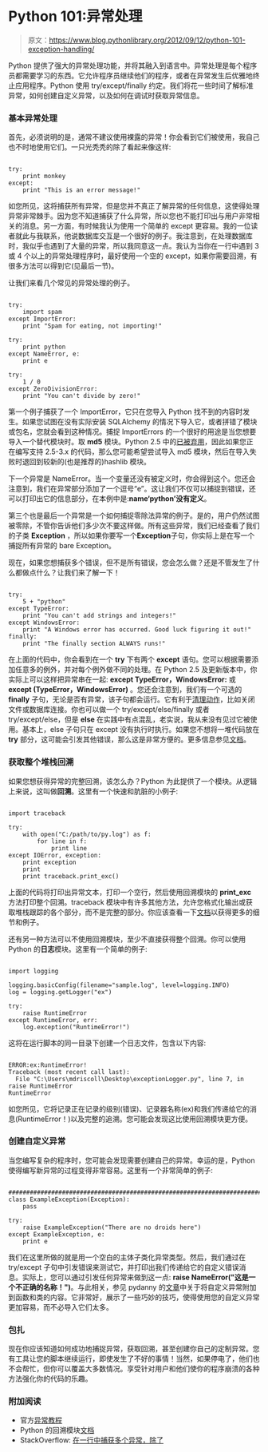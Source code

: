 # Python 101:异常处理

> 原文：<https://www.blog.pythonlibrary.org/2012/09/12/python-101-exception-handling/>

Python 提供了强大的异常处理功能，并将其融入到语言中。异常处理是每个程序员都需要学习的东西。它允许程序员继续他们的程序，或者在异常发生后优雅地终止应用程序。Python 使用 try/except/finally 约定。我们将花一些时间了解标准异常，如何创建自定义异常，以及如何在调试时获取异常信息。

### 基本异常处理

首先，必须说明的是，通常不建议使用裸露的异常！你会看到它们被使用，我自己也不时地使用它们。一只光秃秃的除了看起来像这样:

```

try:
    print monkey
except:
    print "This is an error message!"

```

如您所见，这将捕获所有异常，但是您并不真正了解异常的任何信息，这使得处理异常非常棘手。因为您不知道捕获了什么异常，所以您也不能打印出与用户非常相关的消息。另一方面，有时候我认为使用一个简单的 except 更容易。我的一位读者就此与我联系，他说数据库交互是一个很好的例子。我注意到，在处理数据库时，我似乎也遇到了大量的异常，所以我同意这一点。我认为当你在一行中遇到 3 或 4 个以上的异常处理程序时，最好使用一个空的 except，如果你需要回溯，有很多方法可以得到它(见最后一节)。

让我们来看几个常见的异常处理的例子。

```

try:
    import spam
except ImportError:
    print "Spam for eating, not importing!"

try:
    print python
except NameError, e:
    print e

try:
    1 / 0
except ZeroDivisionError:
    print "You can't divide by zero!"

```

第一个例子捕获了一个 ImportError，它只在您导入 Python 找不到的内容时发生。如果您试图在没有实际安装 SQLAlchemy 的情况下导入它，或者拼错了模块或包名，您就会看到这种情况。捕捉 ImportErrors 的一个很好的用途是当您想要导入一个替代模块时。取 **md5** 模块。Python 2.5 中的[已被弃用](http://docs.python.org/library/md5.html)，因此如果您正在编写支持 2.5-3.x 的代码，那么您可能希望尝试导入 md5 模块，然后在导入失败时退回到较新的(也是推荐的)hashlib 模块。

下一个异常是 NameError。当一个变量还没有被定义时，你会得到这个。您还会注意到，我们在异常部分添加了一个逗号“e”。这让我们不仅可以捕捉到错误，还可以打印出它的信息部分，在本例中是:**name‘python’没有定义**。

第三个也是最后一个异常是一个如何捕捉零除法异常的例子。是的，用户仍然试图被零除，不管你告诉他们多少次不要这样做。所有这些异常，我们已经查看了我们的子类 **Exception** ，所以如果你要写一个**Exception**子句，你实际上是在写一个捕捉所有异常的 bare Exception。

现在，如果您想捕获多个错误，但不是所有错误，您会怎么做？还是不管发生了什么都做点什么？让我们来了解一下！

```

try:
    5 + "python"
except TypeError:
    print "You can't add strings and integers!"
except WindowsError:
    print "A Windows error has occurred. Good luck figuring it out!"
finally:
    print "The finally section ALWAYS runs!"

```

在上面的代码中，你会看到在一个 **try** 下有两个 **except** 语句。您可以根据需要添加任意多的例外，并对每个例外做不同的处理。在 Python 2.5 及更新版本中，你实际上可以这样把异常串在一起: **except TypeError，WindowsError:** 或 **except (TypeError，WindowsError)** 。您还会注意到，我们有一个可选的 **finally** 子句，无论是否有异常，该子句都会运行。它有利于[清理动作](http://docs.python.org/tutorial/errors.html#defining-clean-up-actions)，比如关闭文件或数据库连接。你也可以做一个 try/except/else/finally 或者 try/except/else，但是 **else** 在实践中有点混乱，老实说，我从来没有见过它被使用。基本上，else 子句只在 except 没有执行时执行。如果您不想将一堆代码放在 **try** 部分，这可能会引发其他错误，那么这是非常方便的。更多信息参见[文档](http://docs.python.org/tutorial/errors.html#handling-exceptions)。

### 获取整个堆栈回溯

如果您想获得异常的完整回溯，该怎么办？Python 为此提供了一个模块。从逻辑上来说，这叫做**回溯**。这里有一个快速和肮脏的小例子:

```

import traceback

try:
    with open("C:/path/to/py.log") as f:
        for line in f:
            print line
except IOError, exception:
    print exception
    print 
    print traceback.print_exc()

```

上面的代码将打印出异常文本，打印一个空行，然后使用回溯模块的 **print_exc** 方法打印整个回溯。traceback 模块中有许多其他方法，允许您格式化输出或获取堆栈跟踪的各个部分，而不是完整的部分。你应该查看一下[文档](http://docs.python.org/library/traceback.html)以获得更多的细节和例子。

还有另一种方法可以不使用回溯模块，至少不直接获得整个回溯。你可以使用 Python 的**日志**模块。这里有一个简单的例子:

```

import logging

logging.basicConfig(filename="sample.log", level=logging.INFO)
log = logging.getLogger("ex")

try:
    raise RuntimeError
except RuntimeError, err:
    log.exception("RuntimeError!")

```

这将在运行脚本的同一目录下创建一个日志文件，包含以下内容:

```

ERROR:ex:RuntimeError!
Traceback (most recent call last):
  File "C:\Users\mdriscoll\Desktop\exceptionLogger.py", line 7, in raise RuntimeError
RuntimeError 
```

如您所见，它将记录正在记录的级别(错误)、记录器名称(ex)和我们传递给它的消息(RuntimeError！)以及完整的追溯。您可能会发现这比使用回溯模块更方便。

### 创建自定义异常

当您编写复杂的程序时，您可能会发现需要创建自己的异常。幸运的是，Python 使得编写新异常的过程变得非常容易。这里有一个非常简单的例子:

```

########################################################################
class ExampleException(Exception):
    pass

try:
    raise ExampleException("There are no droids here")
except ExampleException, e:
    print e

```

我们在这里所做的就是用一个空白的主体子类化异常类型。然后，我们通过在 try/except 子句中引发错误来测试它，并打印出我们传递给它的自定义错误消息。实际上，您可以通过引发任何异常来做到这一点: **raise NameError("这是一个不正确的名称！")**。与此相关，参见 pydanny 的[文章](http://pydanny.com/attaching-custom-exceptions-to-functions-and-classes.html)中关于将自定义异常附加到函数和类的内容。它非常好，展示了一些巧妙的技巧，使得使用您的自定义异常更加容易，而不必导入它们太多。

### 包扎

现在你应该知道如何成功地捕捉异常，获取回溯，甚至创建你自己的定制异常。您有工具让您的脚本继续运行，即使发生了不好的事情！当然，如果停电了，他们也不会帮忙，但你可以覆盖大多数情况。享受针对用户和他们使你的程序崩溃的各种方法强化你的代码的乐趣。

### 附加阅读

*   官方[异常教程](http://docs.python.org/py3k/tutorial/errors.html)
*   Python 的回溯模块[文档](http://docs.python.org/library/traceback.html)
*   StackOverflow: [在一行中捕获多个异常，除了](http://stackoverflow.com/questions/6470428/catch-multiple-exceptions-in-one-line-except-block)